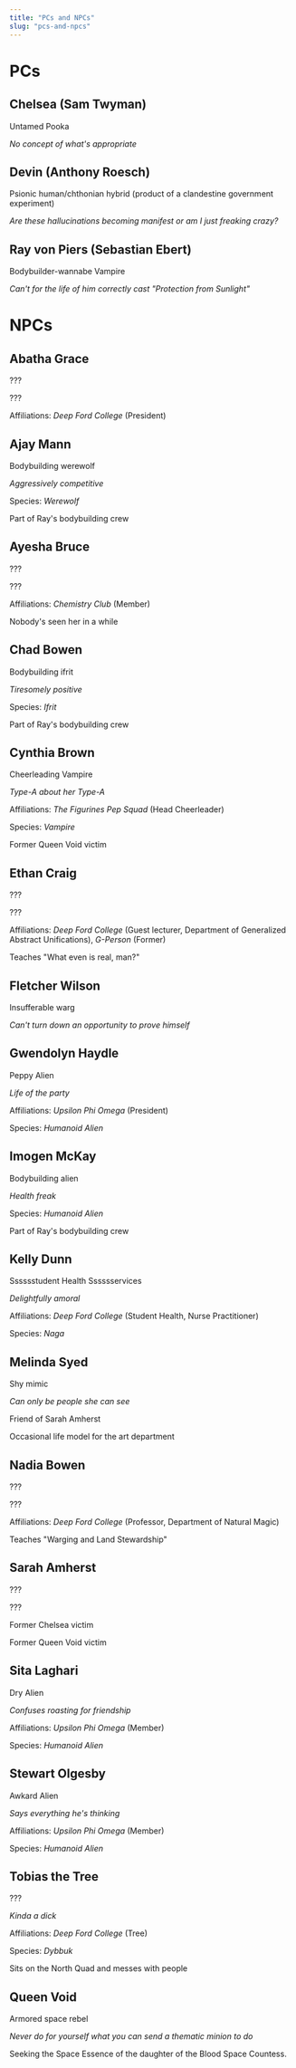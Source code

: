 ```yaml
---
title: "PCs and NPCs"
slug: "pcs-and-npcs"
---
```


# PCs

## Chelsea (Sam Twyman)
Untamed Pooka

_No concept of what's appropriate_

## Devin (Anthony Roesch)
Psionic human/chthonian hybrid (product of a clandestine government experiment)

_Are these hallucinations becoming manifest or am I just freaking crazy?_

## Ray von Piers (Sebastian Ebert)
Bodybuilder-wannabe Vampire

_Can't for the life of him correctly cast "Protection from Sunlight"_

# NPCs

## Abatha Grace
???

???

Affiliations: _Deep Ford College_ (President)

## Ajay Mann
Bodybuilding werewolf

_Aggressively competitive_

Species: _Werewolf_

Part of Ray's bodybuilding crew

## Ayesha Bruce
???

???

Affiliations: _Chemistry Club_ (Member)

Nobody's seen her in a while

## Chad Bowen
Bodybuilding ifrit

_Tiresomely positive_

Species: _Ifrit_

Part of Ray's bodybuilding crew

## Cynthia Brown
Cheerleading Vampire

_Type-A about her Type-A_

Affiliations: _The Figurines Pep Squad_ (Head Cheerleader)

Species: _Vampire_

Former Queen Void victim

## Ethan Craig
???

???

Affiliations: _Deep Ford College_ (Guest lecturer, Department of Generalized Abstract Unifications), _G-Person_ (Former)

Teaches "What even is real, man?"

## Fletcher Wilson
Insufferable warg

_Can't turn down an opportunity to prove himself_

## Gwendolyn Haydle
Peppy Alien

_Life of the party_

Affiliations: _Upsilon Phi Omega_ (President)

Species: _Humanoid Alien_

## Imogen McKay
Bodybuilding alien

_Health freak_

Species: _Humanoid Alien_

Part of Ray's bodybuilding crew

## Kelly Dunn
Sssssstudent Health Sssssservices

_Delightfully amoral_

Affiliations: _Deep Ford College_ (Student Health, Nurse Practitioner)

Species: _Naga_

## Melinda Syed
Shy mimic

_Can only be people she can see_

Friend of Sarah Amherst

Occasional life model for the art department

## Nadia Bowen
???

???

Affiliations: _Deep Ford College_ (Professor, Department of Natural Magic)

Teaches "Warging and Land Stewardship"

## Sarah Amherst
???

???

Former Chelsea victim

Former Queen Void victim

## Sita Laghari
Dry Alien

_Confuses roasting for friendship_

Affiliations: _Upsilon Phi Omega_ (Member)

Species: _Humanoid Alien_

## Stewart Olgesby
Awkard Alien

_Says everything he's thinking_

Affiliations: _Upsilon Phi Omega_ (Member)

Species: _Humanoid Alien_

## Tobias the Tree
???

_Kinda a dick_

Affiliations: _Deep Ford College_ (Tree)

Species: _Dybbuk_

Sits on the North Quad and messes with people

## Queen Void
Armored space rebel

_Never do for yourself what you can send a thematic minion to do_

Seeking the Space Essence of the daughter of the Blood Space Countess.
